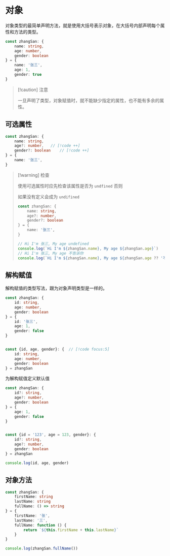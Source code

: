 # 对象

对象类型的最简单声明方法，就是使用大括号表示对象，在大括号内部声明每个属性和方法的类型。

```typescript
const zhangSan: {
    name: string,
    age: number,
    gender: boolean
} = {
    name: '张三',
    age: 1,
    gender: true
}
```

> [!caution] 注意
>
> 一旦声明了类型，对象赋值时，就不能缺少指定的属性，也不能有多余的属性。



## 可选属性

```typescript
const zhangSan: {
    name: string,
    age?: number,	// [!code ++]
    gender?: boolean	// [!code ++]
} = {
    name: '张三',
}
```



> [!warning] 检查
>
> 使用可选属性时应先检查该属性是否为 `undfined` 否则
>
> 如果没有定义会成为 `undifined`
>
> ```typescript
> const zhangSan: {
>     name: string,
>     age?: number,
>     gender?: boolean
> } = {
>     name: '张三',
> }
> 
> // Hi I'm 张三, My age undefined
> console.log(`Hi I'm ${zhangSan.name}, My age ${zhangSan.age}`)
> // Hi I'm 张三, My age 不告诉你
> console.log(`Hi I'm ${zhangSan.name}, My age ${zhangSan.age ?? '不告诉你'}`)
> ```





## 解构赋值

解构赋值的类型写法，跟为对象声明类型是一样的。

```typescript
const zhangSan: {
    id: string,
    age: number,
    gender: boolean
} = {
    id: '张三',
    age: 1,
    gender: false
}


const {id, age, gender}: {	// [!code focus:5]
    id: string,
    age: number,
    gender: boolean
} = zhangSan
```



为解构赋值定义默认值

```typescript {11}
const zhangSan: {
    id?: string,
    age?: number,
    gender: boolean
} = {
    age: 1,
    gender: false
}


const {id = '123', age = 123, gender}: {
    id?: string,
    age?: number,
    gender: boolean
} = zhangSan

console.log(id, age, gender)
```





## 对象方法

```typescript {4,8-10}
const zhangSan: {
    firstName: string
    lastName: string
    fullName: () => string
} = {
    firstName: '张',
    lastName: '三',
    fullName: function () {
        return `${this.firstName + this.lastName}`
    }
}

console.log(zhangSan.fullName())
```
